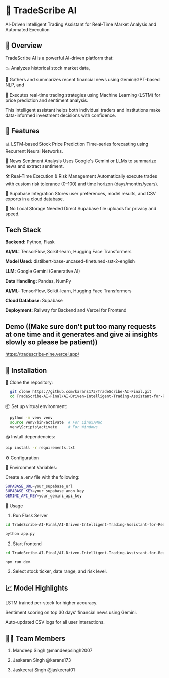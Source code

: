
# 🧠 TradeScribe AI

AI-Driven Intelligent Trading Assistant for Real-Time Market Analysis and Automated Execution


## 📌 Overview
TradeScribe AI is a powerful AI-driven platform that:

📉 Analyzes historical stock market data,

📰 Gathers and summarizes recent financial news using Gemini/GPT-based NLP, and

🤖 Executes real-time trading strategies using Machine Learning (LSTM) for price prediction and sentiment analysis.

This intelligent assistant helps both individual traders and institutions make data-informed investment decisions with confidence.
## 🚀 Features
📊 LSTM-based Stock Price Prediction
Time-series forecasting using Recurrent Neural Networks.

🧠 News Sentiment Analysis
Uses Google's Gemini or LLMs to summarize news and extract sentiment.

🛠️ Real-Time Execution & Risk Management
Automatically execute trades with custom risk tolerance (0–100) and time horizon (days/months/years).

🔗 Supabase Integration
Stores user preferences, model results, and CSV exports in a cloud database.

📁 No Local Storage Needed
Direct Supabase file uploads for privacy and speed.
## Tech Stack

**Backend:** Python, Flask

**AI/ML:** TensorFlow, Scikit-learn, Hugging Face Transformers

**Model Used:** distilbert-base-uncased-finetuned-sst-2-english

**LLM:**    Google Gemini (Generative AI)

**Data Handling:** Pandas, NumPy

**AI/ML:** TensorFlow, Scikit-learn, Hugging Face Transformers

**Cloud Database:** Supabase

**Deployment:** Railway for Backend and Vercel for Frontend






## Demo ((Make sure don't put too many requests at one time and it generates and give ai insights slowly so please be patient))

https://tradescribe-nine.vercel.app/


## 🧰 Installation

🔄 Clone the repository:

```bash
  git clone https://github.com/karans173/TradeScribe-AI-Final.git
  cd TradeScribe-AI-Final/AI-Driven-Intelligent-Trading-Assistant-for-Real-Time-Market-Analysis-and-Automated-Execution-main
```

📦 Set up virtual environment:

```bash
  python -m venv venv
  source venv/bin/activate  # For Linux/Mac
  venv\Scripts\activate     # For Windows
```

📥 Install dependencies:

```bash
pip install -r requirements.txt
```

⚙️ Configuration

🧾 Environment Variables:

Create a .env file with the following:

```bash
SUPABASE_URL=your_supabase_url
SUPABASE_KEY=your_supabase_anon_key
GEMINI_API_KEY=your_gemini_api_key
```

🧪 Usage

  1.  Run Flask Server

```bash
cd TradeScribe-AI-Final/AI-Driven-Intelligent-Trading-Assistant-for-Real-Time-Market-Analysis-and-Automated-Execution-main

python app.py
```

  2.  Start frontend

```bash
cd TradeScribe-AI-Final/AI-Driven-Intelligent-Trading-Assistant-for-Real-Time-Market-Analysis-and-Automated-Execution-main

npm run dev
```

  3.  Select stock ticker, date range, and risk level.


    
## 📈 Model Highlights
LSTM trained per-stock for higher accuracy.

Sentiment scoring on top 30 days’ financial news using Gemini.

Auto-updated CSV logs for all user interactions.
## 👨‍💻 Team Members

1.  Mandeep Singh	     @mandeepsingh2007 


2.  Jaskaran Singh	    @karans173	


3.  Jaskeerat Singh	    @jaskeerat01
